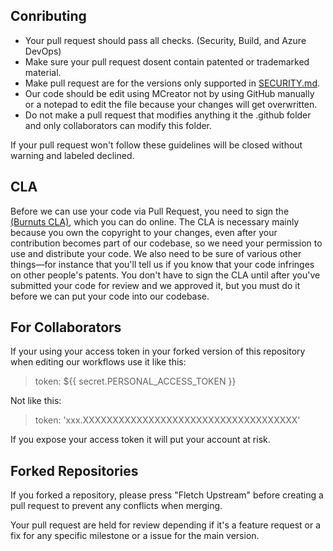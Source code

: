 ## Conributing

- Your pull request should pass all checks. (Security, Build, and Azure DevOps)
- Make sure your pull request dosent contain patented or trademarked material.
- Make pull request are for the versions only supported in [SECURITY.md](https://github.com/Team-Burnuts/BurnutsPlusTNTandDisparityMod/blob/master/SECURITY.md.).
- Our code should be edit using MCreator not by using GitHub manually or a notepad to edit the file because your changes will get overwritten.
- Do not make a pull request that modifies anything it the .github folder and only collaborators can modify this folder.

If your pull request won't follow these guidelines will be closed without warning and labeled declined.

## CLA

Before we can use your code via Pull Request, you need to sign the [(Burnuts CLA)](https://cla-assistant.io/Team-Burnuts/BurnutsPlusTNTandDisparityMod), which you can do online.
The CLA is necessary mainly because you own the copyright to your changes, even after your contribution 
becomes part of our codebase, so we need your permission to use and distribute your code. We also need to be sure 
of various other things—for instance that you'll tell us if you know that your code infringes on other people's patents. 
You don't have to sign the CLA until after you've submitted your code for review and we approved it, but you must do it before  we can put your code into our codebase.

## For Collaborators

If your using your access token in your forked version of this repository when editing our workflows use it like this:

> token: ${{ secret.PERSONAL_ACCESS_TOKEN }}

Not like this:

> token: 'xxx.XXXXXXXXXXXXXXXXXXXXXXXXXXXXXXXXXXXX'

If you expose your access token it will put your account at risk.

## Forked Repositories

If you forked a repository, please press "Fletch Upstream" before creating a pull request to prevent any conflicts when merging.

Your pull request are held for review depending if it's a feature request or a fix for any specific milestone or a issue for the main version.
